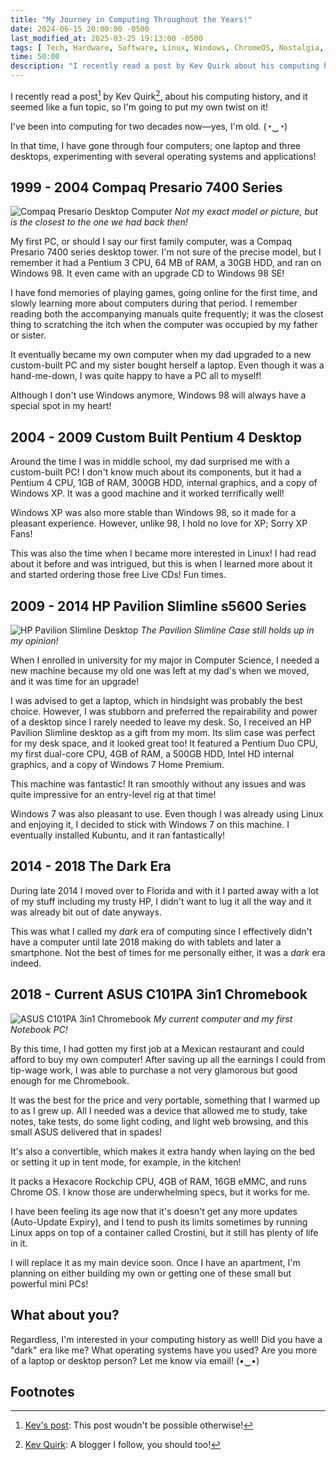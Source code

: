 ```yaml
---
title: "My Journey in Computing Throughout the Years!"
date: 2024-06-15 20:00:00 -0500
last_modified_at: 2025-03-25 19:13:00 -0500
tags: [ Tech, Hardware, Software, Linux, Windows, ChromeOS, Nostalgia, Follow-up ]
time: 50:00
description: "I recently read a post by Kev Quirk about his computing history, and it seemed like a fun topic, so I'm going to put my own twist on it! I've been into computing for two decades now—yes, I'm old. (◔‿◔) In that time, I have gone through four computers; one laptop and three desktops, experimenting with several operating systems and applications!"
---
```


I recently read a post[^1] by Kev Quirk[^2], about his computing history, and it seemed like a fun topic, so I'm going to put my own twist on it!

I've been into computing for two decades now—yes, I'm old. (◔‿◔)

In that time, I have gone through four computers; one laptop and three desktops, experimenting with several operating systems and applications!

## 1999 - 2004 Compaq Presario 7400 Series  

![Compaq Presario Desktop Computer](https://preview.redd.it/2fv5maew38i71.jpg?width=640&height=480&crop=smart&auto=webp&s=dfcabd9efd5a89463afc0354cc1af3196c7a77ca)
_Not my exact model or picture, but is the closest to the one we had back then!_

My first PC, or should I say our first family computer, was a Compaq Presario 7400 series desktop tower. I'm not sure of the precise model, but I remember it had a Pentium 3 CPU, 64 MB of RAM, a 30GB HDD, and ran on Windows 98. It even came with an upgrade CD to Windows 98 SE!

I have fond memories of playing games, going online for the first time, and slowly learning more about computers during that period. I remember reading both the accompanying manuals quite frequently; it was the closest thing to scratching the itch when the computer was occupied by my father or sister.

It eventually became my own computer when my dad upgraded to a new custom-built PC and my sister bought herself a laptop. Even though it was a hand-me-down, I was quite happy to have a PC all to myself!

Although I don't use Windows anymore, Windows 98 will always have a special spot in my heart!

## 2004 - 2009 Custom Built Pentium 4 Desktop

Around the time I was in middle school, my dad surprised me with a custom-built PC! I don't know much about its components, but it had a Pentium 4 CPU, 1GB of RAM, 300GB HDD, internal graphics, and a copy of Windows XP. It was a good machine and it worked terrifically well!

Windows XP was also more stable than Windows 98, so it made for a pleasant experience. However, unlike 98, I hold no love for XP; Sorry XP Fans!

This was also the time when I became more interested in Linux! I had read about it before and was intrigued, but this is when I learned more about it and started ordering those free Live CDs! Fun times.

## 2009 - 2014 HP Pavilion Slimline s5600 Series

![HP Pavilion Slimline Desktop](https://www.slashgear.com/wp-content/uploads/2009/06/hp_slimline_s5000_series_desktop.jpg)
_The Pavilion Slimline Case still holds up in my opinion!_

When I enrolled in university for my major in Computer Science, I needed a new machine because my old one was left at my dad's when we moved, and it was time for an upgrade!

I was advised to get a laptop, which in hindsight was probably the best choice. However, I was stubborn and preferred the repairability and power of a desktop since I rarely needed to leave my desk. So, I received an HP Pavilion Slimline desktop as a gift from my mom. Its slim case was perfect for my desk space, and it looked great too! It featured a Pentium Duo CPU, my first dual-core CPU, 4GB of RAM, a 500GB HDD, Intel HD internal graphics, and a copy of Windows 7 Home Premium.

This machine was fantastic! It ran smoothly without any issues and was quite impressive for an entry-level rig at that time!

Windows 7 was also pleasant to use. Even though I was already using Linux and enjoying it, I decided to stick with Windows 7 on this machine. I eventually installed Kubuntu, and it ran fantastically!

## 2014 - 2018 The Dark Era

During late 2014 I moved over to Florida and with it I parted away with a lot of my stuff including my trusty HP, I didn't want to lug it all the way and it was already bit out of date anyways.

This was what I called my _dark_ era of computing since I effectively didn't have a computer until late 2018 making do with tablets and later a smartphone. Not the best of times for me personally either, it was a _dark_ era indeed.

## 2018 - Current ASUS C101PA 3in1 Chromebook

![ASUS C101PA 3in1 Chromebook](https://lh3.googleusercontent.com/4eAyAEg0WARIV8_rxwL2uL4GxbMELhYA169Ty2lLgo7z9h8lIO9MccBPnst9m4ushBv9ytISgAg4wLUQawhLuONFSFfN2wGu7kS3Bg=s2048)
_My current computer and my first Notebook PC!_

By this time, I had gotten my first job at a Mexican restaurant and could afford to buy my own computer! After saving up all the earnings I could from tip-wage work, I was able to purchase a not very glamorous but good enough for me Chromebook.

It was the best for the price and very portable, something that I warmed up to as I grew up. All I needed was a device that allowed me to study, take notes, take tests, do some light coding, and light web browsing, and this small ASUS delivered that in spades!

It's also a convertible, which makes it extra handy when laying on the bed or setting it up in tent mode, for example, in the kitchen!

It packs a Hexacore Rockchip CPU, 4GB of RAM, 16GB eMMC, and runs Chrome OS. I know those are underwhelming specs, but it works for me.

I have been feeling its age now that it's doesn't get any more updates (Auto-Update Expiry), and I tend to push its limits sometimes by running Linux apps on top of a container called Crostini, but it still has plenty of life in it.

I will replace it as my main device soon. Once I have an apartment, I'm planning on either building my own or getting one of these small but powerful mini PCs!

## What about you?

Regardless, I'm interested in your computing history as well! Did you have a "dark" era like me? What operating systems have you used? Are you more of a laptop or desktop person? Let me know via email! (•‿•)

## Footnotes

[^1]: [Kev's post](https://kevquirk.com/my-computing-history): This post woudn't be possible otherwise!

[^2]: [Kev Quirk](https://kevquirk.com/): A blogger I follow, you should too!
